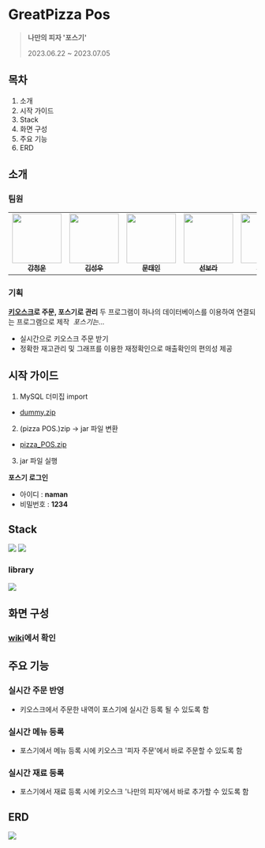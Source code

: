 # GreatPizza Pos
> **나만의 피자 '포스기'**
> 
> 2023.06.22 ~ 2023.07.05

## 목차
1. 소개
2. 시작 가이드
3. Stack
4. 화면 구성
5. 주요 기능
6. ERD

## 소개
### 팀원
<table>
  <tbody>
    <td align="center"><a href="https://github.com/Ximen2464"><img src="https://avatars.githubusercontent.com/u/134483394?v=4" width="100px;" alt=""/><br /><sub><b>강청운</b></sub></a><br /></td>
    <td align="center"><a href="https://github.com/KsW96"><img src="https://avatars.githubusercontent.com/u/134483514?v=4" width="100px;" alt=""/><br /><sub><b>김성우</b></sub></a><br /></td>
    <td align="center"><a href="https://github.com/Moon-Taein"><img src="https://avatars.githubusercontent.com/u/51267486?v=4" width="100px;" alt=""/><br /><sub><b>문태인</b></sub></a><br /></td>
    <td align="center"><a href="https://github.com/SENEAN"><img src="https://avatars.githubusercontent.com/u/119564870?v=4" width="100px;" alt=""/><br /><sub><b>선보라</b></sub></a><br /></td>
    <td align="center"><a href="https://github.com/LeeSara4"><img src="https://avatars.githubusercontent.com/u/130747714?v=4" width="100px;" alt=""/><br /><sub><b>이사라</b></sub></a><br /></td>
  </tbody>
</table>

### 기획
**[키오스크](https://github.com/Moon-Taein/MiniProjectTeam5_2)로 주문, 포스기로 관리**
두 프로그램이 하나의 데이터베이스를 이용하여 연결되는 프로그램으로 제작
<img src="https://github.com/Moon-Taein/MiniProjectTeam5_2/assets/130747714/6696a216-0bd2-4196-b9f8-84e6064da9f1" alt=""/>
*포스기는...*
- 실시간으로 키오스크 주문 받기
- 정확한 재고관리 및 그래프를 이용한 재정확인으로 매출확인의 편의성 제공

## 시작 가이드
1. MySQL 더미집 import
- [dummy.zip](https://github.com/Moon-Taein/MiniprojectTeam5_1/files/12471536/dummy.zip)
2. (pizza POS.)zip -> jar 파일 변환
- [pizza_POS.zip](https://github.com/Moon-Taein/MiniprojectTeam5_1/files/12471550/pizza_POS.zip)
3. jar 파일 실행

**포스기 로그인**
- 아이디 : **naman**
- 비밀번호 : **1234**

## Stack
<div align=left> 
<img src="https://img.shields.io/badge/java 8-007396?style=for-the-badge&logo=java&logoColor=white">
<img src="https://img.shields.io/badge/mysql-4479A1?style=for-the-badge&logo=mysql&logoColor=white">

### library
<img src="https://img.shields.io/badge/JFreeChart-F8DC75?style=for-the-badge&logo=JFreeChart&logoColor=black">
</div>  

## 화면 구성

### [wiki](https://github.com/Moon-Taein/MiniprojectTeam5_1/wiki)에서 확인

## 주요 기능
### 실시간 주문 반영
- 키오스크에서 주문한 내역이 포스기에 실시간 등록 될 수 있도록 함

### 실시간 메뉴 등록
- 포스기에서 메뉴 등록 시에 키오스크 '피자 주문'에서 바로 주문할 수 있도록 함

### 실시간 재료 등록
- 포스기에서 재료 등록 시에 키오스크 '나만의 피자'에서 바로 추가할 수 있도록 함

## ERD
<img src="https://github.com/Moon-Taein/MiniprojectTeam5_1/assets/130747714/a02e9cc9-a63e-4164-ad70-a36f493742e7">
